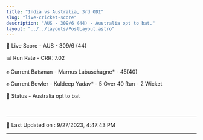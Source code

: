 ```yaml
---
title: "India vs Australia, 3rd ODI"
slug: "live-cricket-score"
description: "AUS - 309/6 (44) - Australia opt to bat."
layout: "../../layouts/PostLayout.astro"
---
```


🔴 Live Score - AUS - 309/6 (44)  

📊 Run Rate - CRR: 7.02  

✊ Current Batsman - Marnus Labuschagne* - 45(40)  

✊ Current Bowler - Kuldeep Yadav* - 5 Over 40 Run - 2 Wicket  

📑 Status - Australia opt to bat

<br />

***

📝 Last Updated on : 9/27/2023, 4:47:43 PM

***

